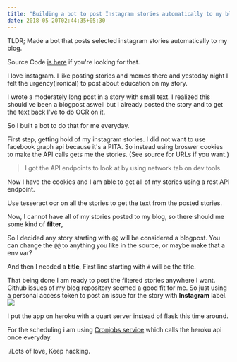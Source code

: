```yaml
---
title: "Building a bot to post Instagram stories automatically to my blog"
date: 2018-05-20T02:44:35+05:30
---
```


TLDR; Made a bot that posts selected instagram stories automatically to my blog.

Source Code [is here](https://github.com/geekodour/storytoblog)
if you're looking for that.

I love instagram. I like posting stories and memes there and yesteday night
I felt the urgency(ironical) to post about education on my story.

I wrote a moderately long post in a story with small text. I realized this should've
been a blogpost aswell but I already posted the story and to get the text back I've
to do OCR on it.

So I built a bot to do that for me everyday.

First step, getting hold of my instagram stories. I did not want to use
facebook graph api because it's a PITA.
So instead using broswer cookies to make the API calls gets me the stories.
(See source for URLs if you want.)

> I got the API endpoints to look at by using network tab on dev tools.

Now I have the cookies and I am able to get all of my stories using a rest API endpoint.

Use tesseract ocr on all the stories to get the text from the posted stories.

Now, I cannot have all of my stories posted to my blog,
so there should me some kind of **filter**,

So I decided any story starting with `@@` will be considered a blogpost.
You can change the `@@` to anything you like in the source, or maybe make that
a env var?

And then I needed a **title**, First line starting with `#` will be the title.

That being done I am ready to post the filtered stories anywhere I want.
Github issues of my blog repository seemed a good fit for me.
So just using a personal access token to post an issue for the story with
**Instagram** label.
![](/img/instastory.png)

I put the app on heroku with a quart server instead of flask this time around.

For the scheduling i am using [Cronjobs service](https://cron-job.org/en/) which calls the heroku api once everyday.

./Lots of love, Keep hacking.
